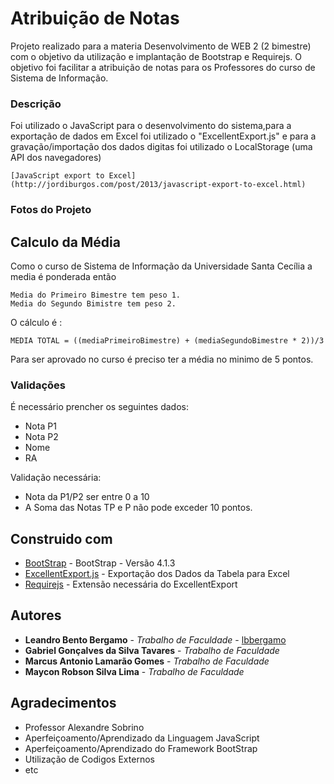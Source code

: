 # Atribuição de Notas

Projeto realizado para a materia Desenvolvimento de WEB 2 (2 bimestre) com o objetivo da utilização e implantação de Bootstrap e Requirejs.
O objetivo foi facilitar a atribuição de notas para os Professores do curso de Sistema de Informação.

### Descrição

Foi utilizado o JavaScript para o desenvolvimento do sistema,para a exportação de dados em Excel foi utilizado o "ExcellentExport.js" e para a gravação/importação dos dados digitas foi utilizado o LocalStorage (uma API dos navegadores)

```
[JavaScript export to Excel](http://jordiburgos.com/post/2013/javascript-export-to-excel.html)
```

### Fotos do Projeto



## Calculo da Média

Como o curso de Sistema de Informação da Universidade Santa Cecília a media é ponderada então
```
Media do Primeiro Bimestre tem peso 1. 
Media do Segundo Bimistre tem peso 2.
```

O cálculo é :
```
MEDIA TOTAL = ((mediaPrimeiroBimestre) + (mediaSegundoBimestre * 2))/3
```

Para ser aprovado no curso é preciso ter a média no minimo de 5 pontos.

### Validações 

É necessário prencher os seguintes dados:
* Nota P1
* Nota P2 
* Nome
* RA 

Validação necessária:
* Nota da P1/P2 ser entre 0 a 10
* A Soma das Notas TP e P não pode exceder 10 pontos.

## Construido com

* [BootStrap](https://getbootstrap.com.br/docs/4.1/getting-started/introduction/) - BootStrap - Versão 4.1.3
* [ExcellentExport.js](http://jordiburgos.com/post/2013/javascript-export-to-excel.html) - Exportação dos Dados da Tabela para Excel
* [Requirejs](https://requirejs.org/docs/start.html) - Extensão necessária do ExcellentExport

## Autores

* **Leandro Bento Bergamo** - *Trabalho de Faculdade* - [lbbergamo](https://github.com/lbbergamo/)
* **Gabriel Gonçalves da Silva Tavares** - *Trabalho de Faculdade* 
* **Marcus Antonio Lamarão Gomes** - *Trabalho de Faculdade* 
* **Maycon Robson Silva Lima** - *Trabalho de Faculdade* 

## Agradecimentos

* Professor Alexandre Sobrino
* Aperfeiçoamento/Aprendizado da Linguagem JavaScript
* Aperfeiçoamento/Aprendizado do Framework BootStrap
* Utilização de Codigos Externos
* etc
